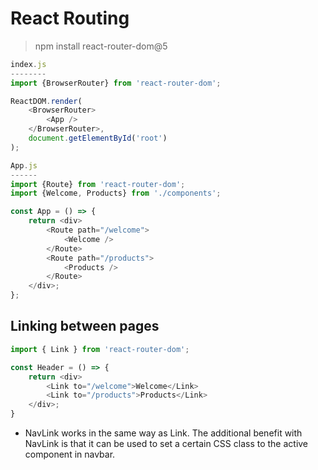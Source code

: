 # React Routing

> npm install react-router-dom@5

```js
index.js
--------
import {BrowserRouter} from 'react-router-dom';

ReactDOM.render(
    <BrowserRouter>
        <App />
    </BrowserRouter>,
    document.getElementById('root')
);
```

```js
App.js
------
import {Route} from 'react-router-dom';
import {Welcome, Products} from './components';

const App = () => {
    return <div>
        <Route path="/welcome">
            <Welcome />
        </Route>
        <Route path="/products">
            <Products />
        </Route>
    </div>;
};
```

## Linking between pages

```js
import { Link } from 'react-router-dom';

const Header = () => {
    return <div>
        <Link to="/welcome">Welcome</Link>
        <Link to="/products">Products</Link>
    </div>;
}
```

* NavLink works in the same way as Link. The additional benefit with NavLink is that it can be used to set a certain CSS class to the active component in navbar.